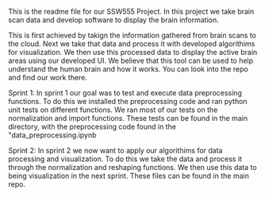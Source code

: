 This is the readme file for our SSW555 Project. In this project we take brain scan data and develop software to display the brain information.

This is first achieved by takign the information gathered from brain scans to the cloud.
Next we take that data and process it with developed algorithims for visualization.
We then use this processed data to display the active brain areas using our developed UI.
We believe that this tool can be used to help understand the human brain and how it works.
You can look into the repo and find our work there.

Sprint 1:
In sprint 1 our goal was to test and execute data preprocessing functions. 
To do this we installed the preprocessing code and ran python unit tests on different functions.
We ran most of our tests on the normalization and import functions.
These tests can be found in the main directory, with the preprocessing code found in the "data_preprocessing.ipynb

Sprint 2:
In sprint 2 we now want to apply our algorithims for data processing and visualization.
To do this we take the data and process it through the normalization and reshaping functions.
We then use this data to being visualization in the next sprint.
These files can be found in the main repo.
